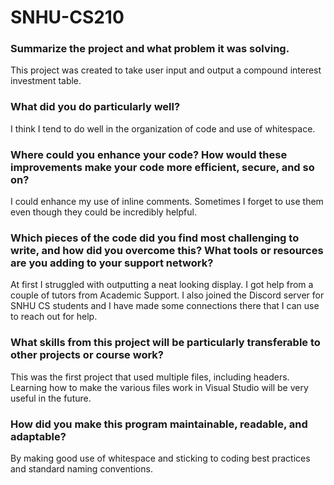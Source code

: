 # SNHU-CS210
### Summarize the project and what problem it was solving.
This project was created to take user input and output a compound interest investment table. 

### What did you do particularly well?
I think I tend to do well in the organization of code and use of whitespace. 

### Where could you enhance your code? How would these improvements make your code more efficient, secure, and so on?
I could enhance my use of inline comments. Sometimes I forget to use them even though they could be incredibly helpful.
 
### Which pieces of the code did you find most challenging to write, and how did you overcome this? What tools or resources are you adding to your support network?
At first I struggled with outputting a neat looking display. I got help from a couple of tutors from Academic Support. I also joined the Discord server for SNHU CS students and I have made some connections there that I can use to reach out for help.

### What skills from this project will be particularly transferable to other projects or course work?
This was the first project that used multiple files, including headers. Learning how to make the various files work in Visual Studio will be very useful in the future. 

### How did you make this program maintainable, readable, and adaptable?
By making good use of whitespace and sticking to coding best practices and standard naming conventions. 
